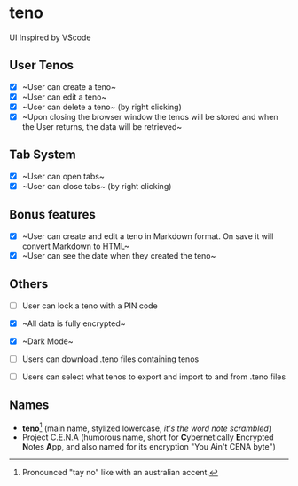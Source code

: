 # teno

UI Inspired by VScode

## User Tenos

-   [x] ~User can create a teno~
-   [x] ~User can edit a teno~
-   [x] ~User can delete a teno~ (by right clicking)
-   [x] ~Upon closing the browser window the tenos will be stored and when the User returns, the data will be retrieved~

## Tab System
-   [x] ~User can open tabs~
-   [x] ~User can close tabs~ (by right clicking)

## Bonus features

-   [x] ~User can create and edit a teno in Markdown format. On save it will convert Markdown to HTML~
-   [x] ~User can see the date when they created the teno~

## Others
-   [ ] User can lock a teno with a PIN code
-   [x] ~All data is fully encrypted~
-   [x] ~Dark Mode~
-   [ ] Users can download .teno files containing tenos
-   [ ] Users can select what tenos to export and import to and from .teno files


## Names
- **teno**[^1] (main name, stylized lowercase, *it's the word note scrambled*)
- Project C.E.N.A (humorous name, short for **C**ybernetically **E**ncrypted **N**otes **A**pp, and also named for its encryption "You Ain't CENA byte")

[^1]: Pronounced "tay no" like with an australian accent.
